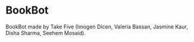 # BookBot
BookBot made by Take Five (Imogen Dicen, Valeria Bassan, Jasmine Kaur, Disha Sharma, Seehem Mosaid).
